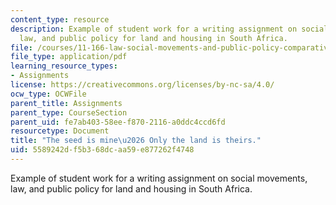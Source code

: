 ```yaml
---
content_type: resource
description: Example of student work for a writing assignment on social movements,
  law, and public policy for land and housing in South Africa.
file: /courses/11-166-law-social-movements-and-public-policy-comparative-and-international-experience-spring-2012/5589242df5b368dcaa59e877262f4748_MIT11_166S12_studentpaper.pdf
file_type: application/pdf
learning_resource_types:
- Assignments
license: https://creativecommons.org/licenses/by-nc-sa/4.0/
ocw_type: OCWFile
parent_title: Assignments
parent_type: CourseSection
parent_uid: fe7ab403-58ee-f870-2116-a0ddc4ccd6fd
resourcetype: Document
title: "The seed is mine\u2026 Only the land is theirs."
uid: 5589242d-f5b3-68dc-aa59-e877262f4748
---
```

Example of student work for a writing assignment on social movements, law, and public policy for land and housing in South Africa.